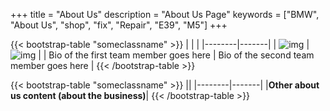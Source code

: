 +++
title = "About Us"
description = "About Us Page"
keywords = ["BMW", "About Us", "shop", "fix", "Repair", "E39", "M5"]
+++


{{< bootstrap-table "someclassname" >}}
| | |
|--------|-------|
| ![img](../img/Person2.png) | ![img](../img/Person2.png)  |
| Bio of the first team member goes here | Bio of the second team member goes here  |
{{< /bootstrap-table >}}

{{< bootstrap-table "someclassname" >}}
||
|--------|-------|
|**Other about us content (about the business)**|
{{< /bootstrap-table >}}

&nbsp;

